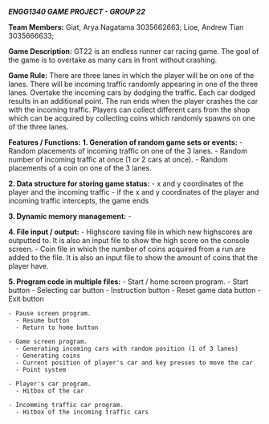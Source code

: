 ***ENGG1340 GAME PROJECT - GROUP 22***

**Team Members:**
Giat, Arya Nagatama  3035662663;
Lioe, Andrew Tian    3035666633;


**Game Description:**
GT22 is an endless runner car racing game. The goal of the game is to overtake as many cars in front without crashing.

**Game Rule:**
There are three lanes in which the player will be on one of the lanes. There will be incoming traffic randomly appearing in one of the three lanes. Overtake the incoming cars by dodging the traffic. Each car dodged results in an additional point. The run ends when the player crashes the car with the incoming traffic.
Players can collect different cars from the shop which can be acquired by collecting coins which randomly spawns on one of the three lanes. 



**Features / Functions:**
**1.  Generation of random game sets or events:**
    - Random placements of incoming traffic on one of the 3 lanes.
    - Random number of incoming traffic at once (1 or 2 cars at once).
    - Random placements of a coin on one of the 3 lanes.
    
**2.  Data structure for storing game status:**
    -  x and y coordinates of the player and the incoming traffic
    - if the x and y coordinates of the player and incoming traffic intercepts, the game ends
    
**3.  Dynamic memory management:**
    - 
    
**4.  File input / output:**
    - Highscore saving file in which new highscores are outputted to. It is also an input file to show the high score on the console screen.
    - Coin file in which the number of coins acquired from a run are added to the file. It is also an input file to show the amount of coins that the player have.
    

**5.  Program code in multiple files:**
    - Start / home screen program.
      - Start button
      - Selecting car button
      - Instruction button
      - Reset game data button
      - Exit button
      
    - Pause screen program.
      - Resume button
      - Return to home button
      
    - Game screen program.
      - Generating incoming cars with random position (1 of 3 lanes)
      - Generating coins
      - Current position of player's car and key presses to move the car
      - Point system
      
    - Player's car program.
      - Hitbox of the car
  
    - Incomming traffic car program.
      - Hitbox of the incoming traffic cars
